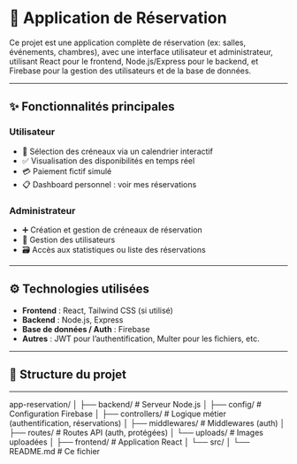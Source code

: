# 🏨 Application de Réservation

Ce projet est une application complète de réservation (ex: salles, événements, chambres), avec une interface utilisateur et administrateur, utilisant React pour le frontend, Node.js/Express pour le backend, et Firebase pour la gestion des utilisateurs et de la base de données.

---

## ✨ Fonctionnalités principales

### Utilisateur
- 📅 Sélection des créneaux via un calendrier interactif
- ✅ Visualisation des disponibilités en temps réel
- 💳 Paiement fictif simulé
- 📋 Dashboard personnel : voir mes réservations

### Administrateur
- ➕ Création et gestion de créneaux de réservation
- 👥 Gestion des utilisateurs
- 🗃️ Accès aux statistiques ou liste des réservations

---

## ⚙️ Technologies utilisées

- **Frontend** : React, Tailwind CSS (si utilisé)
- **Backend** : Node.js, Express
- **Base de données / Auth** : Firebase
- **Autres** : JWT pour l’authentification, Multer pour les fichiers, etc.

---

## 📁 Structure du projet

---
app-reservation/
│
├── backend/ # Serveur Node.js
│ ├── config/ # Configuration Firebase
│ ├── controllers/ # Logique métier (authentification, réservations)
│ ├── middlewares/ # Middlewares (auth)
│ ├── routes/ # Routes API (auth, protégées)
│ └── uploads/ # Images uploadées
│
├── frontend/ # Application React
│ └── src/
│
└── README.md # Ce fichier